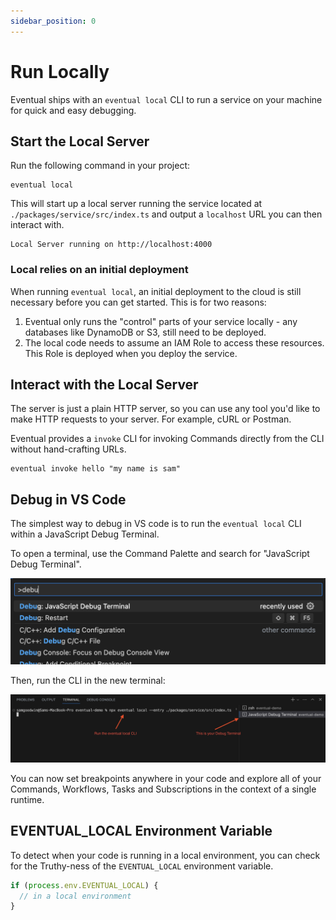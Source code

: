 ```yaml
---
sidebar_position: 0
---
```


# Run Locally

Eventual ships with an `eventual local` CLI to run a service on your machine for quick and easy debugging.

## Start the Local Server

Run the following command in your project:

```
eventual local
```

This will start up a local server running the service located at `./packages/service/src/index.ts` and output a `localhost` URL you can then interact with.

```
Local Server running on http://localhost:4000
```

### Local relies on an initial deployment

When running `eventual local`, an initial deployment to the cloud is still necessary before you can get started. This is for two reasons:

1. Eventual only runs the "control" parts of your service locally - any databases like DynamoDB or S3, still need to be deployed.
2. The local code needs to assume an IAM Role to access these resources. This Role is deployed when you deploy the service.

## Interact with the Local Server

The server is just a plain HTTP server, so you can use any tool you'd like to make HTTP requests to your server. For example, cURL or Postman.

Eventual provides a `invoke` CLI for invoking Commands directly from the CLI without hand-crafting URLs.

```
eventual invoke hello "my name is sam"
```

## Debug in VS Code

The simplest way to debug in VS code is to run the `eventual local` CLI within a JavaScript Debug Terminal.

To open a terminal, use the Command Palette and search for "JavaScript Debug Terminal".

![](./command-pallete-debug-terminal.png)

Then, run the CLI in the new terminal:

![](./debug-terminal-local.png)

You can now set breakpoints anywhere in your code and explore all of your Commands, Workflows, Tasks and Subscriptions in the context of a single runtime.

## EVENTUAL_LOCAL Environment Variable

To detect when your code is running in a local environment, you can check for the Truthy-ness of the `EVENTUAL_LOCAL` environment variable.

```ts
if (process.env.EVENTUAL_LOCAL) {
  // in a local environment
}
```